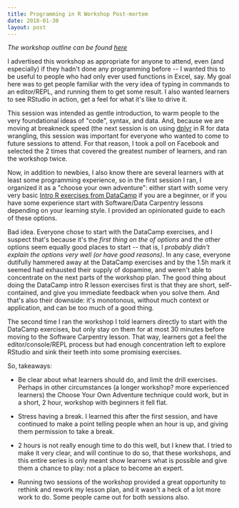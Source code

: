 ```yaml
---
title: Programming in R Workshop Post-mortem
date: 2018-01-30
layout: post
---
```


*The workshop outline can be found [here](qmed-computes/programming.html)*

I advertised this workshop as appropriate for anyone to attend, even (and
especially) if they hadn't done any programming before -- I wanted this to be
useful to people who had only ever used functions in Excel, say. My goal here
was to get people familiar with the very idea of typing in commands to an
editor/REPL, and running them to get some result. I also wanted learners to see
RStudio in action, get a feel for what it's like to drive it. 

This session was intended as gentle introduction, to warm people to the very
foundational ideas of "code", syntax, and data. And, because we are moving at
breakneck speed (the next session is on using
[dplyr](http://dplyr.tidyverse.org/) in R for data wrangling, this session was
important for everyone who wanted to come to future sessions to attend. For that
reason, I took a poll on Facebook and selected the 2 times that covered the
greatest number of learners, and ran the workshop twice. 

Now, in addition to newbies, I also know there are several learners with at
least some programming experience, so in the first session I ran, I organized
it as a "choose your own adventure": either start with some very very basic
[Intro R exercises from
DataCamp](https://www.datacamp.com/courses/free-introduction-to-r) if you are a
beginner, or if you have some experience start with Software/Data Carpentry
lessons depending on your learning style. I provided an opinionated guide to
each of these options. 

Bad idea. Everyone chose to start with the DataCamp exercises, and I suspect
that's because it's the *first thing on the of options* and the other options
seem equally good places to start -- that is, I *probably didn't explain the
options very well (or have good reasons)*. In any case, everyone dutifully
hammered away at the DataCamp exercises and by the 1.5h mark it seemed had
exhausted their supply of dopamine, and weren't able to concentrate on the next
parts of the workshop plan. The good thing about doing the DataCamp intro R
lesson exercises first is that they are short, self-contained, and give you
immediate feedback when you solve them. And that's also their downside: it's
monotonous, without much context or application, and can be too much of a good
thing.

The second time I ran the workshop I told learners directly to start with the
DataCamp exercises, but only stay on them for at most 30 minutes before moving
to the Software Carpentry lesson. That way, learners got a feel the
editor/console/REPL process but had enough concentration left to explore RStudio
and sink their teeth into some promising exercises. 


So, takeaways: 
- Be clear about what learners should do, and limit the drill exercises. Perhaps
  in other circumstances (a longer workshop? more experienced learners) the
  Choose Your Own Adventure technique could work, but in a short, 2 hour,
  workshop with beginners it fell flat. 

- Stress having a break. I learned this after the first session, and have
  continued to make a point telling people when an hour is up, and giving them
  permission to take a break. 

- 2 hours is not really enough time to do this well, but I knew that. I tried to
  make it very clear, and will continue to do so, that these workshops, and this
  entire series is only meant show learners what is possible and give them a
  chance to play: not a place to become an expert. 

- Running two sessions of the workshop provided a great opportunity to rethink
  and rework my lesson plan, and it wasn't a heck of a lot more work to do. Some
  people came out for both sessions also.

